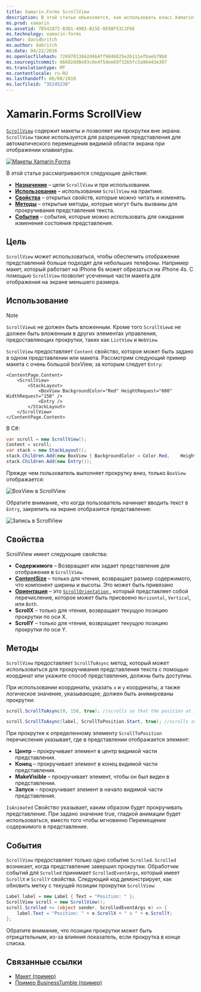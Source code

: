 ```yaml
---
title: Xamarin.Forms ScrollView
description: В этой статье объясняется, как использовать класс Xamarin.Forms ScrollView для представления макеты, не может поместиться на одной экрана и которые имеют содержимое освободить место для клавиатуры.
ms.prod: xamarin
ms.assetid: 7B542872-B3D1-49B3-B15E-0E98F53C1F6E
ms.technology: xamarin-forms
author: davidbritch
ms.author: dabritch
ms.date: 04/22/2016
ms.openlocfilehash: 72897013842d464ff9d46825e2b111efbaeb79b8
ms.sourcegitcommit: 66682dd8e93c0e4f5dee69f32b5fc5a96443e307
ms.translationtype: MT
ms.contentlocale: ru-RU
ms.lasthandoff: 06/08/2018
ms.locfileid: "35245238"
---
```

# <a name="xamarinforms-scrollview"></a>Xamarin.Forms ScrollView

[`ScrollView`](https://developer.xamarin.com/api/type/Xamarin.Forms.ScrollView/) содержит макеты и позволяет им прокрутки вне экрана. `ScrollView` также используется для разрешения представления для автоматического перемещения видимой области экрана при отображении клавиатуры.

[![](scroll-view-images/layouts-sml.png "Макеты Xamarin.Forms")](scroll-view-images/layouts.png#lightbox "Xamarin.Forms макетов")

В этой статье рассматриваются следующие действия:

- **[Назначение](#Purpose)**  &ndash; цели `ScrollView` и при использовании.
- **[Использование](#Usage)**  &ndash; использовании `ScrollView` на практике.
- **[Свойства](#Properties)**  &ndash; открытых свойств, которые можно читать и изменять.
- **[Методы](#Methods)**  &ndash; открытые методы, которые могут быть вызваны для прокручивания представления текста.
- **[События](#Events)**  &ndash; события, которые можно использовать для ожидания изменения состояния представления.

## <a name="purpose"></a>Цель

`ScrollView` может использоваться, чтобы обеспечить отображение представлений больше подходят для небольших телефоны. Например макет, который работает на iPhone 6s может обрезаться на iPhone 4s. С помощью `ScrollView` позволит усеченные части макета для отображения на экране меньшего размера.

## <a name="usage"></a>Использование

> [!NOTE]
> `ScrollView`s не должен быть вложенным. Кроме того `ScrollView`s не должен быть вложенным в других элементах управления, предоставляющих прокрутки, таких как `ListView` и `WebView`.

`ScrollView` предоставляет `Content` свойство, которое может быть задано в одном представлении или макета. Рассмотрим следующий пример макета с очень большой boxView, за которым следует `Entry`:

```xaml
<ContentPage.Content>
    <ScrollView>
        <StackLayout>
            <BoxView BackgroundColor="Red" HeightRequest="600" WidthRequest="150" />
            <Entry />
        </StackLayout>
    </ScrollView>
</ContentPage.Content>
```

В C#:

```csharp
var scroll = new ScrollView();
Content = scroll;
var stack = new StackLayout();
stack.Children.Add(new BoxView { BackgroundColor = Color.Red,    HeightRequest = 600, WidthRequest = 600 });
stack.Children.Add(new Entry());
```

Прежде чем пользователь выполняет прокрутку вниз, только `BoxView` отображается:

![](scroll-view-images/scroll-start.png "BoxView в ScrollView")

Обратите внимание, что когда пользователь начинает вводить текст в `Entry`, закрепить на экране отобразится представление:

![](scroll-view-images/scroll-end.png "Запись в ScrollView")

## <a name="properties"></a>Свойства

ScrollView имеет следующие свойства:

- **Содержимого** &ndash; Возвращает или задает представление для отображения в `ScrollView`.
- **[ContentSize](https://developer.xamarin.com/api/type/Xamarin.Forms.Size/)**  &ndash; только для чтения, возвращает размер содержимого, что компонент ширины и высоты. Это может быть привязано
- **[Ориентация](https://developer.xamarin.com/api/type/Xamarin.Forms.ScrollOrientation/)**  &ndash; это [ `ScrollOrientation` ](https://developer.xamarin.com/api/type/Xamarin.Forms.ScrollOrientation/), который представляет собой перечисление, которое может быть присвоено `Horizontal`, `Vertical`, или `Both`.
- **ScrollX** &ndash; только для чтения, возвращает текущую позицию прокрутки по оси X.
- **ScrollY** &ndash; только для чтения, возвращает текущую позицию прокрутки по оси Y.

## <a name="methods"></a>Методы

`ScrollView` предоставляет `ScrollToAsync` метод, который может использоваться для прокручивания представления текста с помощью координат или укажите способ представления, должны быть доступны.

При использовании координаты, указать `x` и `y` координаты, а также логическое значение, указывающее, должен быть анимированы прокрутки:

```csharp
scroll.ScrollToAsync(0, 150, true); //scrolls so that the position at 150px from the top is visible

scroll.ScrollToAsync(label, ScrollToPosition.Start, true); //scrolls so that the label is at the start of the list
```

При прокрутке к определенному элементу `ScrollToPosition` перечисления указывает, где в представлении отображается элемент:

- **Центр** &ndash; прокручивает элемент в центр видимой части представления.
- **Конец** &ndash; прокручивает элемент в конец видимой части представления.
- **MakeVisible** &ndash; прокручивает элемент, чтобы он был виден в представлении.
- **Запуск** &ndash; прокручивает элемент в начало видимой части представления.

`IsAnimated` Свойство указывает, каким образом будет прокручивать представление. При задано значение true, гладкой анимации будет использоваться, вместо того чтобы мгновенно Перемещение содержимого в представление.

## <a name="events"></a>События

`ScrollView` предоставляет только одно событие `Scrolled`. `Scrolled` возникает, когда представление завершил прокрутки. Обработчик событий для `Scrolled` принимает `ScrolledEventArgs`, который имеет `ScrollX` и `ScrollY` свойства. Следующий код демонстрирует, как обновить метку с текущей позиции прокрутки `ScrollView`:

```csharp
Label label = new Label { Text = "Position: " };
ScrollView scroll = new ScrollView();
scroll.Scrolled += (object sender, ScrolledEventArgs e) => {
    label.Text = "Position: " + e.ScrollX + " x " + e.ScrollY;
};
```

Обратите внимание, что позиции прокрутки может быть отрицательным, из-за влияния показатель, если прокрутка в конце списка.


## <a name="related-links"></a>Связанные ссылки

- [Макет (пример)](https://developer.xamarin.com/samples/xamarin-forms/UserInterface/Layout/)
- [Пример BusinessTumble (пример)](https://developer.xamarin.com/samples/xamarin-forms/UserInterface/BusinessTumble/)
